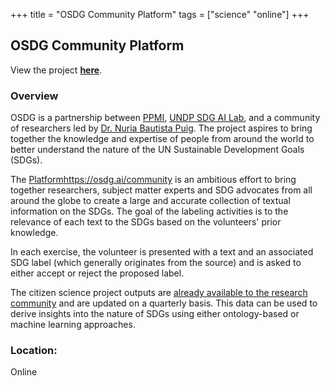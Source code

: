 +++
title = "OSDG Community Platform"
tags = ["science" "online"]
+++

## OSDG Community Platform

View the project [**here**](https://osdg.ai/).

### Overview

OSDG is a partnership between [PPMI](https://www.ppmi.lt/), [UNDP SDG AI Lab](https://sdgailab.org/), and a community of researchers led by [Dr. Nuria Bautista Puig](https://orcid.org/0000-0003-2404-0683). The project aspires to bring together the knowledge and expertise of people from around the world to better understand the nature of the UN Sustainable Development Goals (SDGs).

The [Platform]()https://osdg.ai/community is an ambitious effort to bring together researchers, subject matter experts and SDG advocates from all around the globe to create a large and accurate collection of textual information on the SDGs. The goal of the labeling activities is to the relevance of each text to the SDGs based on the volunteers' prior knowledge.

In each exercise, the volunteer is presented with a text and an associated SDG label (which generally originates from the source) and is asked to either accept or reject the proposed label.

The citizen science project outputs are [already available to the research community](https://zenodo.org/record/5792547) and are updated on a quarterly basis. This data can be used to derive insights into the nature of SDGs using either ontology-based or machine learning approaches.

### Location:
Online
